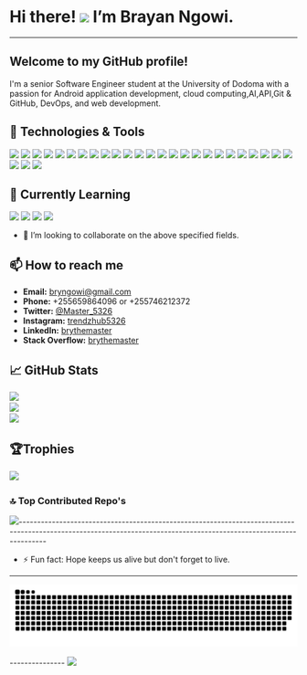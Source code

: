 # Hi there! ![](https://user-images.githubusercontent.com/18350557/176309783-0785949b-9127-417c-8b55-ab5a4333674e.gif) I’m Brayan Ngowi.
-------
Welcome to my GitHub profile!
-------
I'm a senior Software Engineer student at the University of Dodoma with a passion for Android application development, cloud computing,AI,API,Git & GitHub, DevOps, and web development. 

## 🔧 Technologies & Tools
![](https://img.shields.io/badge/Java-%23F89820.svg?style=flat&logo=java&logoColor=white)
![](https://img.shields.io/badge/PHP-%23777BB4.svg?style=flat&logo=php&logoColor=white)
![](https://img.shields.io/badge/Python-%233C8EBB.svg?style=flat&logo=python&logoColor=white)
![](https://img.shields.io/badge/Laravel-%23FF2D20.svg?style=flat&logo=laravel&logoColor=white)
![](https://img.shields.io/badge/Spring-%236DB33F.svg?style=flat&logo=spring&logoColor=white)
![](https://img.shields.io/badge/Django-%23092E20.svg?style=flat&logo=django&logoColor=white)
![](https://img.shields.io/badge/Flutter-%2302569B.svg?style=flat&logo=flutter&logoColor=white)
![](https://img.shields.io/badge/Git-%23F1502F.svg?style=flat&logo=git&logoColor=white)
![](https://img.shields.io/badge/GitHub-%23181717.svg?style=flat&logo=github&logoColor=white)
![](https://img.shields.io/badge/DevOps-%232C3E50.svg?style=flat&logo=devops&logoColor=white)
![](https://img.shields.io/badge/Android-%233DDC81.svg?style=flat&logo=android&logoColor=white)
![](https://img.shields.io/badge/Linux-%23FCC624.svg?style=flat&logo=linux&logoColor=white)
![](https://img.shields.io/badge/jQuery-%230E76A8.svg?style=flat&logo=jquery&logoColor=white)
![](https://img.shields.io/badge/MySQL-%234479A1.svg?style=flat&logo=mysql&logoColor=white)
![](https://img.shields.io/badge/Bootstrap-%238A32B1.svg?style=flat&logo=bootstrap&logoColor=white)
![](https://img.shields.io/badge/React%20Native-%2361DAFB.svg?style=flat&logo=react&logoColor=black)
![](https://img.shields.io/badge/HTML5-%23E34F26.svg?style=flat&logo=html5&logoColor=white)
![](https://img.shields.io/badge/CSS-%231572B6.svg?style=flat&logo=css3&logoColor=white)
![](https://img.shields.io/badge/JavaScript-%23F7DF1E.svg?style=flat&logo=javascript&logoColor=black)
![](https://img.shields.io/badge/Spring_Boot-%236DB33F.svg?style=flat&logo=spring&logoColor=white)
![](https://img.shields.io/badge/.NET-%232C3E50.svg?style=flat&logo=.net&logoColor=white)
![](https://img.shields.io/badge/Cloud_Computing-%234BCB1D.svg?style=flat&logo=cloud&logoColor=white)
![](https://img.shields.io/badge/XML-%23FF5722.svg?style=flat&logo=xml&logoColor=white)
![](https://img.shields.io/badge/JSON-%23F7DF1E.svg?style=flat&logo=json&logoColor=white)
![](https://img.shields.io/badge/AngularJS-%23DD0031.svg?style=flat&logo=angularjs&logoColor=white)
![](https://img.shields.io/badge/SQL-%234E5B31.svg?style=flat&logo=sql&logoColor=white)
![](https://img.shields.io/badge/PostgreSQL-%233C3D4D.svg?style=flat&logo=postgresql&logoColor=white)
![](https://img.shields.io/badge/Oracle-%23FF0000.svg?style=flat&logo=oracle&logoColor=white)


## 🌱 Currently Learning
![](https://img.shields.io/badge/Laravel-%23FF2D20.svg?style=flat&logo=laravel&logoColor=white)
![](https://img.shields.io/badge/Spring-%236DB33F.svg?style=flat&logo=spring&logoColor=white)
![](https://img.shields.io/badge/.NET-%232C3E50.svg?style=flat&logo=.net&logoColor=white)
![](https://img.shields.io/badge/Cloud_Computing-%234BCB1D.svg?style=flat&logo=cloud&logoColor=white)
- 💞️ I’m looking to collaborate on the above specified fields.

## 📫 How to reach me

- **Email:** bryngowi@gmail.com
- **Phone:** +255659864096 or +255746212372
- **Twitter:** [@Master_5326](https://twitter.com/Master_5326)
- **Instagram:** [trendzhub5326](https://instagram.com/bryngowi.161)
- **LinkedIn:** [brythemaster](https://www.linkedin.com/in/brythemaster)
- **Stack Overflow:** [brythemaster](https://stackoverflow.com/users/25196009/brythemaster)

## 📈 GitHub Stats
![](https://github-readme-stats.vercel.app/api?username=master-bry&theme=dark&hide_border=true&include_all_commits=true&count_private=true&show_icons=true&line_height=21)<br/>
![](https://github-readme-streak-stats.herokuapp.com/?user=master-bry&theme=dark&hide_border=true)<br/>
![](https://github-readme-stats.vercel.app/api/top-langs/?username=master-bry&theme=dark&hide_border=true&include_all_commits=true&count_private=true&layout=compact)

## 🏆Trophies
![](https://github-profile-trophy.vercel.app/?username=master-bry&theme=radical&no-frame=false&no-bg=true&margin-w=4)

### 🔝 Top Contributed Repo's
![](https://github-contributor-stats.vercel.app/api?username=master-bry&limit=5&theme=dark&combine_all_yearly_contributions=true)-------------------------------------------------------------------------------------------------------------------------------------------------------------------
- ⚡ Fun fact: Hope keeps us alive but don't forget to live.
----------------------------------------------------------------------------------------------------------------------------------------------------------------------
<p align="center">
<img src="https://github.com/master-bry/master/blob/main/github-contribution-grid-snake.svg">
</p>
---------------
  <a href="https://visitcount.itsvg.in">
  <img src="https://visitcount.itsvg.in/api?id=brythemaster&label=Profile%20stats&color=0&pretty=false" />
</a>
